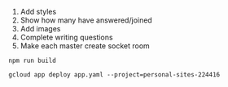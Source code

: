 


1. Add styles
5. Show how many have answered/joined
6. Add images
7. Complete writing questions
8. Make each master create socket room




`npm run build`

`gcloud app deploy app.yaml --project=personal-sites-224416`
